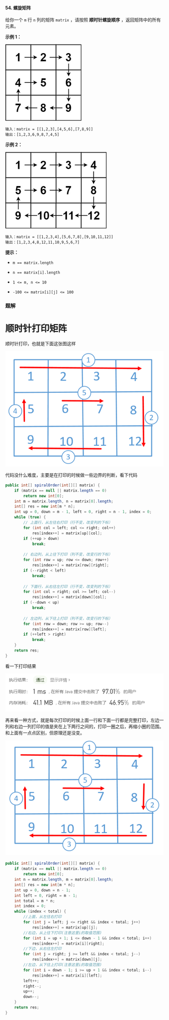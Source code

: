 #### 54. 螺旋矩阵

给你一个 `m` 行 `n` 列的矩阵 `matrix` ，请按照 **顺时针螺旋顺序** ，返回矩阵中的所有元素。

**示例 1：**

![img](./images/螺旋矩阵/1.jpg)

```shell
输入：matrix = [[1,2,3],[4,5,6],[7,8,9]]
输出：[1,2,3,6,9,8,7,4,5]
```

**示例 2：**

![img](./images/螺旋矩阵/2.jpg)

```shell
输入：matrix = [[1,2,3,4],[5,6,7,8],[9,10,11,12]]
输出：[1,2,3,4,8,12,11,10,9,5,6,7]
```

**提示：**

- `m == matrix.length`

- `n == matrix[i].length`

- `1 <= m, n <= 10`

- `-100 <= matrix[i][j] <= 100`

### 题解

#  顺时针打印矩阵

顺时针打印，也就是下面这张图这样

![顺时针打印矩阵](./images/螺旋矩阵/3.jpg)

代码没什么难度，主要是在打印的时候做一些边界的判断，看下代码

```java
public int[] spiralOrder(int[][] matrix) {
    if (matrix == null || matrix.length == 0)
        return new int[0];
    int m = matrix.length, n = matrix[0].length;
    int[] res = new int[m * n];
    int up = 0, down = m - 1, left = 0, right = n - 1, index = 0;
    while (true) {
        // 上面行，从左往右打印（行不变，改变列的下标）
        for (int col = left; col <= right; col++)
            res[index++] = matrix[up][col];
        if (++up > down)
            break;

        // 右边列，从上往下打印（列不变，改变行的下标）
        for (int row = up; row <= down; row++)
            res[index++] = matrix[row][right];
        if (--right < left)
            break;

        // 下面行，从右往左打印（行不变，改变列的下标）
        for (int col = right; col >= left; col--)
            res[index++] = matrix[down][col];
        if (--down < up)
            break;

        // 左边列，从下往上打印（列不变，改变行的下标）
        for (int row = down; row >= up; row--)
            res[index++] = matrix[row][left];
        if (++left > right)
            break;
    }
    return res;
}
```

看一下打印结果

![逆时针打印矩阵](./images/螺旋矩阵/4.jpg)

再来看一种方式，就是每次打印的时候上面一行和下面一行都是完整打印，左边一列和右边一列打印的值是夹在上下两行之间的，打印一圈之后，再缩小圈的范围。和上面有一点点区别，但原理还是没变。

![逆时针打印矩阵](./images/螺旋矩阵/5.jpg)

```java
public int[] spiralOrder(int[][] matrix) {
    if (matrix == null || matrix.length == 0)
        return new int[0];
    int n = matrix.length, m = matrix[0].length;
    int[] res = new int[m * n];
    int up = 0, down = n - 1;
    int left = 0, right = m - 1;
    int total = m * n;
    int index = 0;
    while (index < total) {
        //上面，从左往右打印
        for (int j = left; j <= right && index < total; j++)
            res[index++] = matrix[up][j];
        //右边，从上往下打印(注意这里i的取值范围)
        for (int i = up + 1; i <= down - 1 && index < total; i++)
            res[index++] = matrix[i][right];
        //下边，从右往左打印
        for (int j = right; j >= left && index < total; j--)
            res[index++] = matrix[down][j];
        //左边，从下往上打印(注意这里i的取值范围)
        for (int i = down - 1; i >= up + 1 && index < total; i--)
            res[index++] = matrix[i][left];
        left++;
        right--;
        up++;
        down--;
    }
    return res;
}
```

